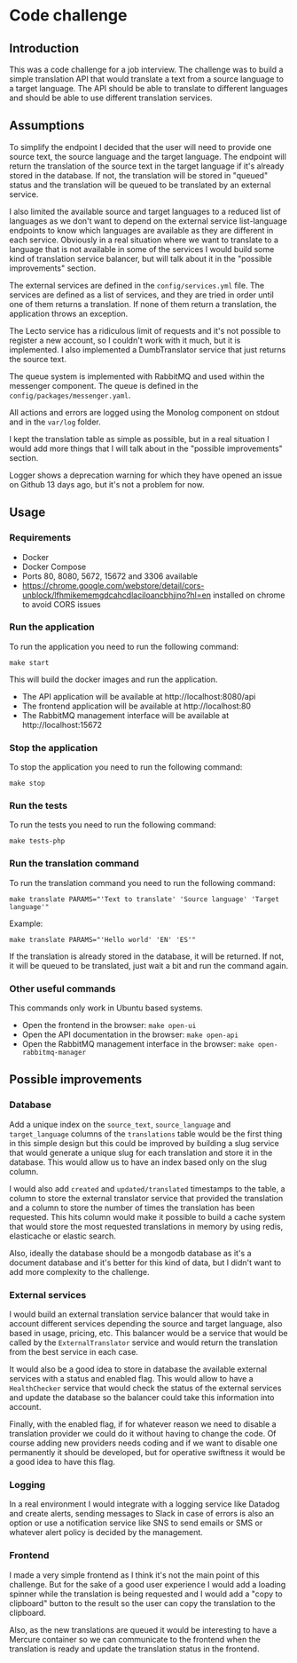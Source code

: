 # Code challenge

## Introduction

This was a code challenge for a job interview. The challenge was to build a simple translation API that would translate
a text from a source language to a target language. The API should be able to translate to different languages and
should be able to use different translation services.

## Assumptions

To simplify the endpoint I decided that the user will need to provide one source text, the source language and 
the target language. The endpoint will return the translation of the source text in the target language if it's 
already stored in the database. If not, the translation will be stored in "queued" status and the translation
will be queued to be translated by an external service.

I also limited the available source and target languages to a reduced list of languages as we don't want to depend
on the external service list-language endpoints to know which languages are available as they are different in each
service. Obviously in a real situation where we want to translate to a language that is not available in some of
the services I would build some kind of translation service balancer, but will talk about it in the "possible improvements"
section.

The external services are defined in the `config/services.yml` file. The services are defined as a list of services,
and they are tried in order until one of them returns a translation. If none of them return a translation, the application
throws an exception.

The Lecto service has a ridiculous limit of requests and it's not possible to register a new account, so I couldn't
work with it much, but it is implemented. I also implemented a DumbTranslator service that just returns the source text.

The queue system is implemented with RabbitMQ and used within the messenger component. The queue is defined in the
`config/packages/messenger.yaml`.

All actions and errors are logged using the Monolog component on stdout and in the `var/log` folder.

I kept the translation table as simple as possible, but in a real situation I would add more things that I will talk about
in the "possible improvements" section.

Logger shows a deprecation warning for which they have opened an issue on Github 13 days ago, but it's not a problem for now.

## Usage

### Requirements

- Docker
- Docker Compose
- Ports 80, 8080, 5672, 15672 and 3306 available
- https://chrome.google.com/webstore/detail/cors-unblock/lfhmikememgdcahcdlaciloancbhjino?hl=en installed on chrome to avoid CORS issues

### Run the application

To run the application you need to run the following command:

```make start```

This will build the docker images and run the application. 
- The API application will be available at http://localhost:8080/api
- The frontend application will be available at http://localhost:80
- The RabbitMQ management interface will be available at http://localhost:15672

### Stop the application

To stop the application you need to run the following command:

```make stop```

### Run the tests

To run the tests you need to run the following command:

```make tests-php```

### Run the translation command

To run the translation command you need to run the following command:

```make translate PARAMS="'Text to translate' 'Source language' 'Target language'"```

Example:

```make translate PARAMS="'Hello world' 'EN' 'ES'"```

If the translation is already stored in the database, it will be returned. If not, it will be queued to be translated, 
just wait a bit and run the command again.

### Other useful commands

This commands only work in Ubuntu based systems.

- Open the frontend in the browser: ```make open-ui```
- Open the API documentation in the browser: ```make open-api```
- Open the RabbitMQ management interface in the browser: ```make open-rabbitmq-manager```

## Possible improvements

### Database

Add a unique index on the `source_text`, `source_language` and `target_language` columns of the `translations` 
table would be the first thing in this simple design but this could be improved by building a slug service that 
would generate a unique slug for each translation and store it in the database. This would allow us to have an index
based only on the slug column.

I would also add `created` and `updated/translated` timestamps to the table, a column to store the external translator service
that provided the translation and a column to store the number of times the translation has been requested. This hits 
column would make it possible to build a cache system that would store the most requested translations in memory by using
redis, elasticache or elastic search.

Also, ideally the database should be a mongodb database as it's a document database and it's better for this kind of
data, but I didn't want to add more complexity to the challenge.

### External services

I would build an external translation service balancer that would take in account different services depending the source
and target language, also based in usage, pricing, etc. This balancer would be a service that would be called by the
`ExternalTranslator` service and would return the translation from the best service in each case.

It would also be a good idea to store in database the available external services with a status and enabled flag. This 
would allow to have a `HealthChecker` service that would check the status of the external services and update the database
so the balancer could take this information into account.

Finally, with the enabled flag, if for whatever reason we need to disable a translation provider we could do it without
having to change the code. Of course adding new providers needs coding and if we want to disable one permanently it 
should be developed, but for operative swiftness it would be a good idea to have this flag.

### Logging

In a real environment I would integrate with a logging service like Datadog and create alerts, sending messages to Slack
in case of errors is also an option or use a notification service like SNS to send emails or SMS or whatever alert policy
is decided by the management.

### Frontend

I made a very simple frontend as I think it's not the main point of this challenge. But for the sake of a good user experience
I would add a loading spinner while the translation is being requested and I would add a "copy to clipboard" button to the result
so the user can copy the translation to the clipboard.

Also, as the new translations are queued it would be interesting to have a Mercure container so we can communicate to
the frontend when the translation is ready and update the translation status in the frontend.

